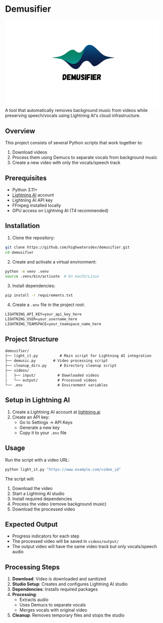 # Demusifier
![img](Demusifier.png)
A tool that automatically removes background music from videos while preserving speech/vocals using Lightning AI's cloud infrastructure.

## Overview

This project consists of several Python scripts that work together to:

1. Download videos
2. Process them using Demucs to separate vocals from background music
3. Create a new video with only the vocals/speech track

## Prerequisites

- Python 3.11+
- [Lightning AI](https://lightning.ai) account
- Lightning AI API key
- FFmpeg installed locally
- GPU access on Lightning AI (T4 recommended)

## Installation

1. Clone the repository:

```bash
git clone https://github.com/highwatersdev/demusifier.git
cd demusifier
```

2. Create and activate a virtual environment:

```bash
python -m venv .venv
source .venv/bin/activate  # On macOS/Linux
```

3. Install dependencies:

```bash
pip install -r requirements.txt
```

4. Create a `.env` file in the project root:

```plaintext
LIGHTNING_API_KEY=your_api_key_here
LIGHTNING_USER=your_username_here
LIGHTNING_TEAMSPACE=your_teamspace_name_here
```

## Project Structure

```
demusifier/
├── light_it.py          # Main script for Lightning AI integration
├── demusic.py        # Video processing script
├── cleanup_dirs.py      # Directory cleanup script
├── videos/
│   ├── input/          # Downloaded videos
│   └── output/         # Processed videos
└── .env                # Environment variables
```

## Setup in Lightning AI

1. Create a Lightning AI account at [lightning.ai](https://lightning.ai)
2. Create an API key:
   - Go to Settings -> API Keys
   - Generate a new key
   - Copy it to your `.env` file


## Usage

Run the script with a video URL:

```bash
python light_it.py "https://www.example.com/video_id"
```

The script will:

1. Download the video
2. Start a Lightning AI studio
3. Install required dependencies
4. Process the video (remove background music)
5. Download the processed video

## Expected Output

- Progress indicators for each step
- The processed video will be saved in `videos/output/`
- The output video will have the same video track but only vocals/speech audio

## Processing Steps

1. **Download**: Video is downloaded and sanitized
2. **Studio Setup**: Creates and configures Lightning AI studio
3. **Dependencies**: Installs required packages
4. **Processing**:
   - Extracts audio
   - Uses Demucs to separate vocals
   - Merges vocals with original video
5. **Cleanup**: Removes temporary files and stops the studio
